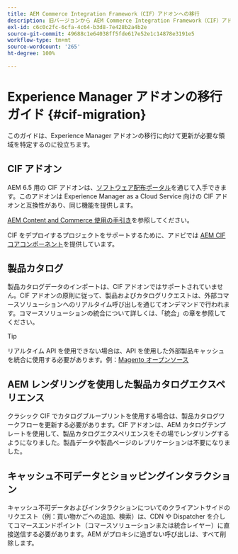 ```yaml
---
title: AEM Commerce Integration Framework（CIF）アドオンへの移行
description: 旧バージョンから AEM Commerce Integration Framework（CIF）アドオンに移行する方法。
exl-id: c6c0c2fc-6cfa-4c64-b3d8-7e428b2a4b2e
source-git-commit: 49688c1e64038ff5fde617e52e1c14878e3191e5
workflow-type: tm+mt
source-wordcount: '265'
ht-degree: 100%

---
```


# Experience Manager アドオンの移行ガイド {#cif-migration}

このガイドは、Experience Manager アドオンの移行に向けて更新が必要な領域を特定するのに役立ちます。

## CIF アドオン

AEM 6.5 用の CIF アドオンは、[ソフトウェア配布ポータル](https://experience.adobe.com/#/downloads/content/software-distribution/en/aem.html)を通じて入手できます。このアドオンは Experience Manager as a Cloud Service 向けの CIF アドオンと互換性があり、同じ機能を提供します。

[AEM Content and Commerce 使用の手引き](getting-started.md)を参照してください。

CIF をデプロイするプロジェクトをサポートするために、アドビでは [AEM CIF コアコンポーネント](https://github.com/adobe/aem-core-cif-components)を提供しています。

## 製品カタログ

製品カタログデータのインポートは、CIF アドオンではサポートされていません。CIF アドオンの原則に従って、製品およびカタログリクエストは、外部コマースソリューションへのリアルタイム呼び出しを通じてオンデマンドで行われます。コマースソリューションの統合について詳しくは、「統合」の章を参照してください。

>[!TIP]
>
>リアルタイム API を使用できない場合は、API を使用した外部製品キャッシュを統合に使用する必要があります。例：[Magento オープンソース](https://business.adobe.com/jp/products/magento/open-source.html)

## AEM レンダリングを使用した製品カタログエクスペリエンス

クラシック CIF でカタログブループリントを使用する場合は、製品カタログワークフローを更新する必要があります。CIF アドオンは、AEM カタログテンプレートを使用して、製品カタログエクスペリエンスをその場でレンダリングするようになりました。製品データや製品ページのレプリケーションは不要になりました。

## キャッシュ不可データとショッピングインタラクション

キャッシュ不可データおよびインタラクションについてのクライアントサイドのリクエスト（例：買い物かごへの追加、検索）は、CDN や Dispatcher を介してコマースエンドポイント（コマースソリューションまたは統合レイヤー）に直接送信する必要があります。AEM がプロキシに過ぎない呼び出しは、すべて削除します。
